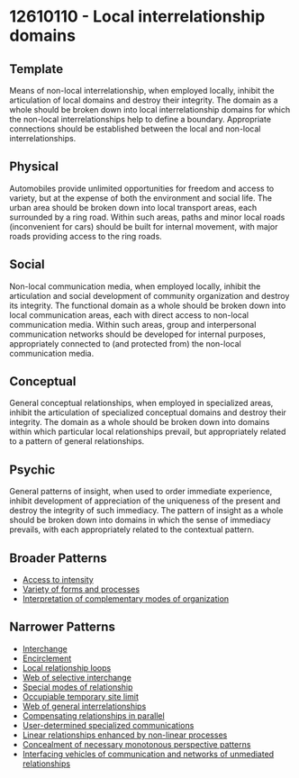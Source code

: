 # 12610110 - Local interrelationship domains

## Template

Means of non-local interrelationship, when employed locally, inhibit the articulation of local domains and destroy their integrity. The domain as a whole should be broken down into local interrelationship domains for which the non-local interrelationships help to define a boundary. Appropriate connections should be established between the local and non-local interrelationships.

## Physical

Automobiles provide unlimited opportunities for freedom and access to variety, but at the expense of both the environment and social life. The urban area should be broken down into local transport areas, each surrounded by a ring road. Within such areas, paths and minor local roads (inconvenient for cars) should be built for internal movement, with major roads providing access to the ring roads.

## Social

Non-local communication media, when employed locally, inhibit the articulation and social development of community organization and destroy its integrity. The functional domain as a whole should be broken down into local communication areas, each with direct access to non-local communication media. Within such areas, group and interpersonal communication networks should be developed for internal purposes, appropriately connected to (and protected from) the non-local communication media.

## Conceptual

General conceptual relationships, when employed in specialized areas, inhibit the articulation of specialized conceptual domains and destroy their integrity. The domain as a whole should be broken down into domains within which particular local relationships prevail, but appropriately related to a pattern of general relationships.

## Psychic

General patterns of insight, when used to order immediate experience, inhibit development of appreciation of the uniqueness of the present and destroy the integrity of such immediacy. The pattern of insight as a whole should be broken down into domains in which the sense of immediacy prevails, with each appropriately related to the contextual pattern.

## Broader Patterns

- [Access to intensity](12610100)
- [Variety of forms and processes](12610080)
- [Interpretation of complementary modes of organization](12610030)

## Narrower Patterns

- [Interchange](12610340)
- [Encirclement](12610170)
- [Local relationship loops](12610490)
- [Web of selective interchange](12610190)
- [Special modes of relationship](12610560)
- [Occupiable temporary site limit](12610220)
- [Web of general interrelationships](12610160)
- [Compensating relationships in parallel](12610230)
- [User-determined specialized communications](12610200)
- [Linear relationships enhanced by non-linear processes](12610510)
- [Concealment of necessary monotonous perspective patterns](12610970)
- [Interfacing vehicles of communication and networks of unmediated relationships](12610520)
